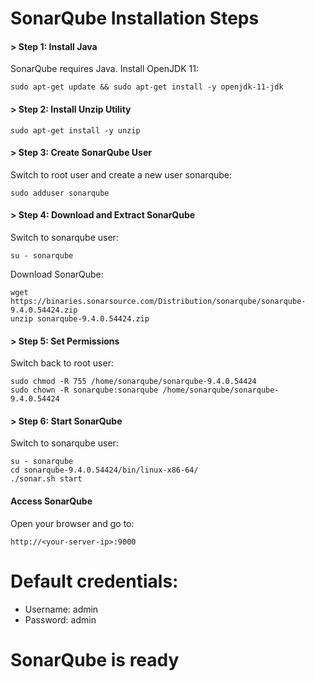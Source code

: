 # SonarQube Installation Steps
#### > Step 1: Install Java
SonarQube requires Java. Install OpenJDK 11:
```http
sudo apt-get update && sudo apt-get install -y openjdk-11-jdk
```
#### >  Step 2: Install Unzip Utility
```http
sudo apt-get install -y unzip
```
#### >  Step 3: Create SonarQube User
Switch to root user and create a new user sonarqube:
```http
sudo adduser sonarqube
```
#### > Step 4: Download and Extract SonarQube
Switch to sonarqube user:
```http
su - sonarqube
```
Download SonarQube:
```http
wget https://binaries.sonarsource.com/Distribution/sonarqube/sonarqube-9.4.0.54424.zip
unzip sonarqube-9.4.0.54424.zip
```
#### > Step 5: Set Permissions
Switch back to root user:
```http
sudo chmod -R 755 /home/sonarqube/sonarqube-9.4.0.54424
sudo chown -R sonarqube:sonarqube /home/sonarqube/sonarqube-9.4.0.54424
```
#### >  Step 6: Start SonarQube
Switch to sonarqube user:
```http
su - sonarqube
cd sonarqube-9.4.0.54424/bin/linux-x86-64/
./sonar.sh start
```
#### Access SonarQube
Open your browser and go to:
```http
http://<your-server-ip>:9000
```
# Default credentials:

- Username: admin
- Password: admin
# SonarQube is ready

